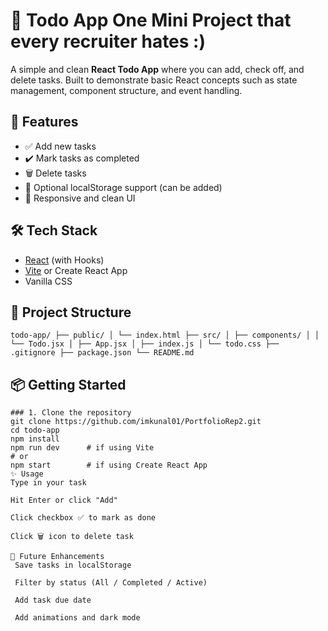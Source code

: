 # 📝 Todo App One Mini Project that every recruiter hates :)

A simple and clean **React Todo App** where you can add, check off, and delete tasks. Built to demonstrate basic React concepts such as state management, component structure, and event handling.

## 🚀 Features

- ✅ Add new tasks
- ✔️ Mark tasks as completed
- 🗑️ Delete tasks
- 💾 Optional localStorage support (can be added)
- 📱 Responsive and clean UI

## 🛠 Tech Stack

- [React](https://reactjs.org/) (with Hooks)
- [Vite](https://vitejs.dev/) or Create React App
- Vanilla CSS

## 📂 Project Structure
``
todo-app/
├── public/
│ └── index.html
├── src/
│ ├── components/
│ │ └── Todo.jsx
│ ├── App.jsx
│ ├── index.js
│ └── todo.css
├── .gitignore
├── package.json
└── README.md ``


## 📦 Getting Started
```
### 1. Clone the repository
git clone https://github.com/imkunal01/PortfolioRep2.git
cd todo-app
npm install
npm run dev      # if using Vite
# or
npm start        # if using Create React App
✨ Usage
Type in your task

Hit Enter or click "Add"

Click checkbox ✅ to mark as done

Click 🗑️ icon to delete task

🧠 Future Enhancements
 Save tasks in localStorage

 Filter by status (All / Completed / Active)

 Add task due date

 Add animations and dark mode 
